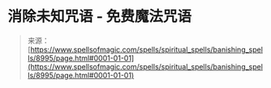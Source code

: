 <!--yml

category: 未分类

date: 2024-06-12 18:44:43

-->

# 消除未知咒语 - 免费魔法咒语

> 来源：[https://www.spellsofmagic.com/spells/spiritual_spells/banishing_spells/8995/page.html#0001-01-01](https://www.spellsofmagic.com/spells/spiritual_spells/banishing_spells/8995/page.html#0001-01-01)
